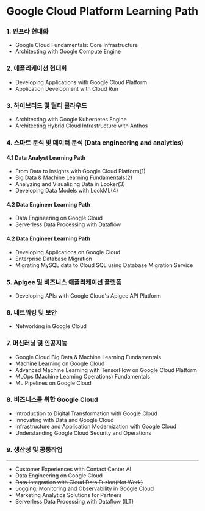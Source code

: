 # Google Cloud Platform Learning Path

### 1. 인프라 현대화
- Google Cloud Fundamentals: Core Infrastructure
- Architecting with Google Compute Engine

### 2. 애플리케이션 현대화
- Developing Applications with Google Cloud Platform
- Application Development with Cloud Run

### 3. 하이브리드 및 멀티 클라우드
- Architecting with Google Kubernetes Engine
- Architecting Hybrid Cloud Infrastructure with Anthos

### 4. 스마트 분석 및 데이터 분석 (Data engineering and analytics)
#### 4.1 Data Analyst Learning Path
  - From Data to Insights with Google Cloud Platform(1)
  - Big Data & Machine Learning Fundamentals(2)
  - Analyzing and Visualizing Data in Looker(3)
  - Developing Data Models with LookML(4)

#### 4.2 Data Engineer Learning Path
  - Data Engineering on Google Cloud
  - Serverless Data Processing with Dataflow

#### 4.2 Data Engineer Learning Path
  - Developing Applications on Google Cloud
  - Enterprise Database Migration
  - Migrating MySQL data to Cloud SQL using Database Migration Service

### 5. Apigee 및 비즈니스 애플리케이션 플랫폼
- Developing APIs with Google Cloud's Apigee API Platform

### 6. 네트워킹 및 보안
- Networking in Google Cloud

### 7. 머신러닝 및 인공지능
- Google Cloud Big Data & Machine Learning Fundamentals
- Machine Learning on Google Cloud
- Advanced Machine Learning with TensorFlow on Google Cloud Platform
- MLOps (Machine Learning Operations) Fundamentals
- ML Pipelines on Google Cloud

### 8. 비즈니스를 위한 Google Cloud
- Introduction to Digital Transformation with Google Cloud
- Innovating with Data and Google Cloud
- Infrastructure and Application Modernization with Google Cloud
- Understanding Google Cloud Security and Operations

### 9. 생산성 및 공동작업

---


- Customer Experiences with Contact Center AI
- ~~Data Engineering on Google Cloud~~
- ~~Data Integration with Cloud Data Fusion(Not Work)~~
- Logging, Monitoring and Observability in Google Cloud
- Marketing Analytics Solutions for Partners
- Serverless Data Processing with Dataflow (ILT)



